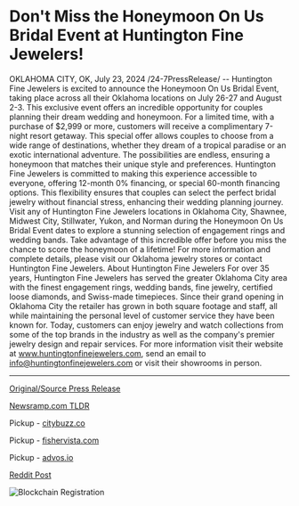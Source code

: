 # Don't Miss the Honeymoon On Us Bridal Event at Huntington Fine Jewelers!

OKLAHOMA CITY, OK, July 23, 2024 /24-7PressRelease/ -- Huntington Fine Jewelers is excited to announce the Honeymoon On Us Bridal Event, taking place across all their Oklahoma locations on July 26-27 and August 2-3. This exclusive event offers an incredible opportunity for couples planning their dream wedding and honeymoon.  For a limited time, with a purchase of $2,999 or more, customers will receive a complimentary 7-night resort getaway. This special offer allows couples to choose from a wide range of destinations, whether they dream of a tropical paradise or an exotic international adventure. The possibilities are endless, ensuring a honeymoon that matches their unique style and preferences.  Huntington Fine Jewelers is committed to making this experience accessible to everyone, offering 12-month 0% financing, or special 60-month financing options. This flexibility ensures that couples can select the perfect bridal jewelry without financial stress, enhancing their wedding planning journey.  Visit any of Huntington Fine Jewelers locations in Oklahoma City, Shawnee, Midwest City, Stillwater, Yukon, and Norman during the Honeymoon On Us Bridal Event dates to explore a stunning selection of engagement rings and wedding bands. Take advantage of this incredible offer before you miss the chance to score the honeymoon of a lifetime!  For more information and complete details, please visit our Oklahoma jewelry stores or contact Huntington Fine Jewelers.  About Huntington Fine Jewelers   For over 35 years, Huntington Fine Jewelers has served the greater Oklahoma City area with the finest engagement rings, wedding bands, fine jewelry, certified loose diamonds, and Swiss-made timepieces. Since their grand opening in Oklahoma City the retailer has grown in both square footage and staff, all while maintaining the personal level of customer service they have been known for. Today, customers can enjoy jewelry and watch collections from some of the top brands in the industry as well as the company's premier jewelry design and repair services. For more information visit their website at www.huntingtonfinejewelers.com, send an email to info@huntingtonfinejewelers.com or visit their showrooms in person. 

---

[Original/Source Press Release](https://www.24-7pressrelease.com/press-release/512767/dont-miss-the-honeymoon-on-us-bridal-event-at-huntington-fine-jewelers)
                    

[Newsramp.com TLDR](https://newsramp.com/curated-news/huntington-fine-jewelers-hosts-honeymoon-on-us-bridal-event/c068e214f62d6237aeee902e480de21e) 


Pickup - [citybuzz.co](https://citybuzz.co/2024/07/23/huntington-fine-jewelers-offers-complimentary-honeymoon-with-bridal-jewelry-purchase)

Pickup - [fishervista.com](https://fishervista.com/en/huntington-fine-jewelers-announces-honeymoon-on-us-bridal-event/20245173)

Pickup - [advos.io](https://advos.io/en/huntington-fine-jewelers-announces-complimentary-honeymoon-getaway-with-bridal-purchase/20245173)
 



[Reddit Post](https://www.reddit.com/r/Lifestyle_Culture/comments/1eac0du/huntington_fine_jewelers_hosts_honeymoon_on_us/) 



![Blockchain Registration](https://cdn.newsramp.app/24-7PressRelease/qrcode/247/23/rubypwJ3.webp)